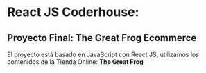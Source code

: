 # React JS Coderhouse: 
## Proyecto Final: The Great Frog Ecommerce

El proyecto está basado en JavaScript con React JS, utilizamos los contenidos de la Tienda Online: <b>The Great Frog</b>
